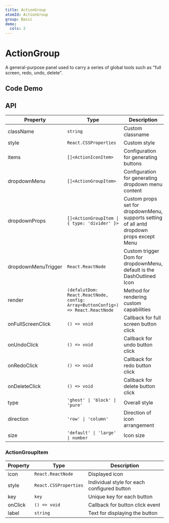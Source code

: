 ```yaml
---
title: ActionGroup
atomId: ActionGroup
group: Basic
demo:
  cols: 2
---
```


# ActionGroup

A general-purpose panel used to carry a series of global tools such as "full screen, redo, undo, delete".

## Code Demo

<code src="./demos/basic.tsx" title="Basic Usage" description="Render through configuring `items`"></code><code src="./demos/config.tsx" title='Config Usage' description= "Declare `type` as `divider` to render a separator"></code><code src="./demos/dropMenu.tsx" title="Dropdown" description="Render a dropdown content at the end through configuring `dropdownMenu`"></code><code src="./demos/type.tsx" title="Mode Configuration"></code><code src="./demos/custom.tsx" title='Custom' description= "Customize rendering of special operation content through `render`"></code><code src="./demos/withPanel.tsx" iframe title="Usage in Floating Panel" description="Can make the entire panel draggable and floatable in combination with `DraggablePanel`"></code>

## API

| Property            | Type                                                                            | Description                                                                                |
| ------------------- | ------------------------------------------------------------------------------- | ------------------------------------------------------------------------------------------ |
| className           | `string`                                                                        | Custom classname                                                                           |
| style               | `React.CSSProperties`                                                           | Custom style                                                                               |
| items               | `[]<ActionIconItem>`                                                            | Configuration for generating buttons                                                       |
| dropdownMenu        | `[]<ActionGroupItem>`                                                           | Configuration for generating dropdown menu content                                         |
| dropdownProps       | `[]<ActionGroupItem \| { type: 'divider' }>`                                    | Custom props set for dropdownMenu, supports setting of all antd dropdown props except Menu |
| dropdownMenuTrigger | `React.ReactNode`                                                               | Custom trigger Dom for dropdownMenu, default is the DashOutlined Icon                      |
| render              | `(defalutDom: React.ReactNode, config: Array<ButtonConfig>) => React.ReactNode` | Method for rendering custom capabilities                                                   |
| onFullScreenClick   | `() => void`                                                                    | Callback for full screen button click                                                      |
| onUndoClick         | `() => void`                                                                    | Callback for undo button click                                                             |
| onRedoClick         | `() => void`                                                                    | Callback for redo button click                                                             |
| onDeleteClick       | `() => void`                                                                    | Callback for delete button click                                                           |
| type                | `'ghost' \| 'block' \| 'pure'`                                                  | Overall style                                                                              |
| direction           | `'row' \| 'column'`                                                             | Direction of icon arrangement                                                              |
| size                | `'default' \| 'large' \| number`                                                | Icon size                                                                                  |

### ActionGroupItem

| Property | Type                  | Description                                 |
| -------- | --------------------- | ------------------------------------------- |
| icon     | `React.ReactNode`     | Displayed icon                              |
| style    | `React.CSSProperties` | Individual style for each configured button |
| key      | `key`                 | Unique key for each button                  |
| onClick  | `() => void`          | Callback for button click event             |
| label    | `string`              | Text for displaying the button              |
